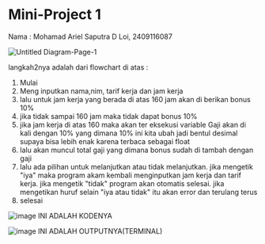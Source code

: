 # Mini-Project 1
Nama : Mohamad Ariel Saputra D Loi, 2409116087

![Untitled Diagram-Page-1](https://github.com/user-attachments/assets/e012a6fa-af7b-4670-afb8-2862b1423f6e)

langkah2nya adalah dari flowchart di atas :
1. Mulai
2. Meng inputkan nama,nim, tarif kerja dan jam kerja
3. lalu untuk jam kerja yang berada di atas 160 jam akan di berikan bonus 10%
4. jika tidak sampai 160 jam maka tidak dapat bonus 10%
5. jika jam kerja di atas 160 maka akan ter eksekusi variable Gaji akan di kali dengan 10% yang dimana 10% ini kita ubah jadi bentul desimal supaya bisa lebih enak karena terbaca sebagai float
6. lalu akan muncul total gaji yang dimana bonus sudah di tambah dengan gaji
7. lalu ada pilihan untuk melanjutkan atau tidak melanjutkan. jika mengetik "iya" maka program akam kembali menginputkan jam kerja dan tarif kerja. jika mengetik "tidak" program akan otomatis selesai. jika mengetikan huruf selain "iya atau tidak" itu akan error dan terulang terus
8. selesai

![image](https://github.com/user-attachments/assets/f516b6e5-a7a5-4f19-b90e-375798d14f57)
INI ADALAH KODENYA

![image](https://github.com/user-attachments/assets/73e46f47-690b-49c4-b369-9a12f193b1b7)
INI ADALAH OUTPUTNYA(TERMINAL)




